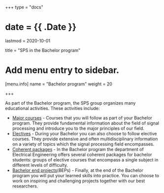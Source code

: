 +++
type = "docs"

# date = {{ .Date }}
lastmod = 2020-10-01

title = "SPS in the Bachelor program"

# Add menu entry to sidebar.
[menu.info]
  name = "Bachelor program"
  weight = 20

+++

As part of the Bachelor program, the SPS group organizes many educational activities. These activities include:

- [Major courses](../bachelor_electives/#major-courses) - Courses that you will follow as part of your Bachelor program. They provide fundamental information about the field of signal processing and introduce you to the major principles of our field.
- [Electives](../bachelor_electives/#electives) - During your Bachelor you can also choose to follow elective courses. They provide extensive and often multidisciplinary information on a variety of topics which the signal processing field encompasses.
- [Coherent packages](../bachelor_coherent) - In the Bachelor program the department of Electrical Engineering offers several coherent packages for bachelor students: groups of elective courses that encompass a single subject in different levels of difficulty.
- [Bachelor end projects](../bachelor_bep)(BEPs) - Finally, at the end of the Bachelor program you will put your learned skills into practice. You can choose to work on inspiring and challenging projects together with our best researchers.
